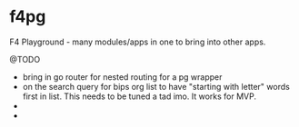 # f4pg
 F4 Playground - many modules/apps in one to bring into other apps.

 @TODO
 - bring in go router for nested routing for a pg wrapper
 - on the search query for bips org list to have "starting with letter" words first in list. This needs to be tuned a tad imo. It works for MVP.
 -
 -
 